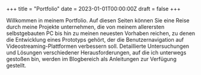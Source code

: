 +++
title = "Portfolio"
date = 2023-01-01T00:00:00Z
draft = false
+++

Willkommen in meinem Portfolio. Auf diesen Seiten können Sie eine Reise durch meine Projekte unternehmen, die von meinem allerersten selbstgebauten PC bis hin zu meinen neuesten Vorhaben reichen, zu denen die Entwicklung eines Prototyps gehört, der die Benutzernavigation auf Videostreaming-Plattformen verbessern soll. Detaillierte Untersuchungen und Lösungen verschiedener Herausforderungen, auf die ich unterwegs gestoßen bin, werden im Blogbereich als Anleitungen zur Verfügung gestellt.